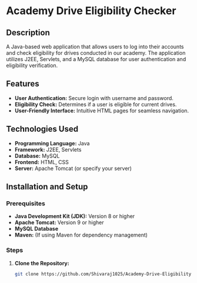 # Academy Drive Eligibility Checker

## Description
A Java-based web application that allows users to log into their accounts and check eligibility for drives conducted in our academy. The application utilizes J2EE, Servlets, and a MySQL database for user authentication and eligibility verification.

## Features
- **User Authentication:** Secure login with username and password.
- **Eligibility Check:** Determines if a user is eligible for current drives.
- **User-Friendly Interface:** Intuitive HTML pages for seamless navigation.

## Technologies Used
- **Programming Language:** Java
- **Framework:** J2EE, Servlets
- **Database:** MySQL
- **Frontend:** HTML, CSS
- **Server:** Apache Tomcat (or specify your server)

## Installation and Setup

### Prerequisites
- **Java Development Kit (JDK):** Version 8 or higher
- **Apache Tomcat:** Version 9 or higher
- **MySQL Database**
- **Maven:** (If using Maven for dependency management)

### Steps

1. **Clone the Repository:**
   ```bash
   git clone https://github.com/Shivaraj1025/Academy-Drive-Eligibility.git
